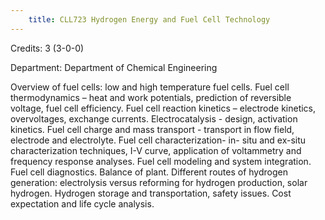 ```yaml
---
    title: CLL723 Hydrogen Energy and Fuel Cell Technology
---
```

Credits: 3 (3-0-0)

Department: Department of Chemical Engineering

Overview of fuel cells: low and high temperature fuel cells. Fuel cell thermodynamics – heat and work potentials, prediction of reversible voltage, fuel cell efficiency. Fuel cell reaction kinetics – electrode kinetics, overvoltages, exchange currents. Electrocatalysis - design, activation kinetics. Fuel cell charge and mass transport - transport in flow field, electrode and electrolyte. Fuel cell characterization- in- situ and ex-situ characterization techniques, I-V curve, application of voltammetry and frequency response analyses. Fuel cell modeling and system integration. Fuel cell diagnostics. Balance of plant. Different routes of hydrogen generation: electrolysis versus reforming for hydrogen production, solar hydrogen. Hydrogen storage and transportation, safety issues. Cost expectation and life cycle analysis.